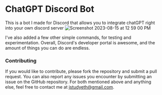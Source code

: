 # ChatGPT Discord Bot
This is a bot I made for Discord that allows you to integrate chatGPT right into your own discord server
![Screenshot 2023-08-15 at 12 59 00 PM](https://github.com/j4yyyeth/chatGPT-discord-bot/assets/113713677/e7873bc2-0b8c-4701-92c3-360c38ab5201)

I've also added a few other simple commands, for testing and experimentation.
Overall, Discord's developer portal is awesome, and the amount of things you can do are endless.

### Contributing
If you would like to contribute, please fork the repository and submit a pull request. You can also report any issues you encounter by submitting an issue on the GitHub repository. For both mentioned above and anything else, feel free to contact me at jstudyeth@gmail.com.

